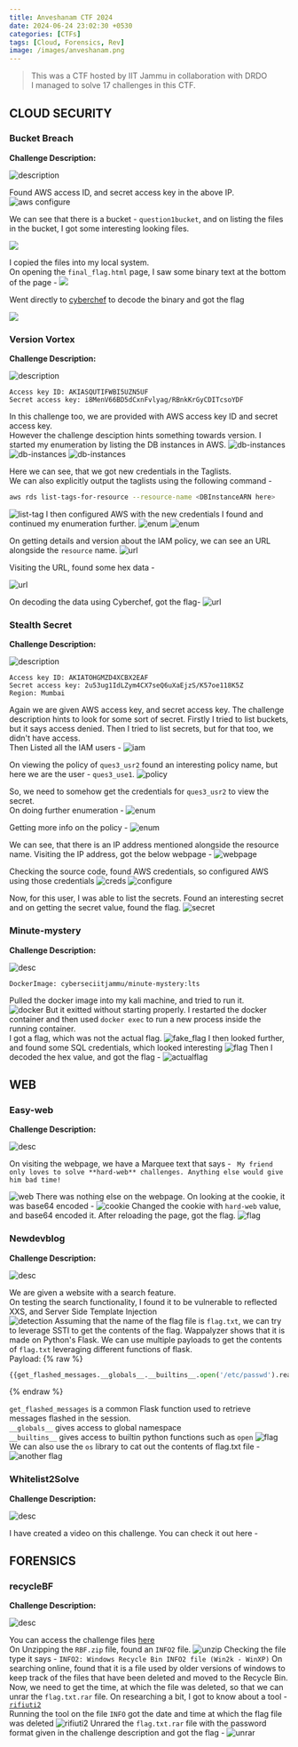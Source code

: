 ```yaml
---
title: Anveshanam CTF 2024
date: 2024-06-24 23:02:30 +0530
categories: [CTFs]
tags: [Cloud, Forensics, Rev]
image: /images/anveshanam.png
---
```


> This was a CTF hosted by IIT Jammu in collaboration with DRDO<br>
> I managed to solve 17 challenges in this CTF.

## CLOUD SECURITY

### Bucket Breach
**Challenge Description:**

![description](/images/bucket_breach_desc.png)

Found AWS access ID, and secret access key in the above IP.
![aws configure](/images/bucket_breach.png)

We can see that there is a bucket - `question1bucket`, and on listing the files in the bucket, I got some interesting looking files.<br>

![](/images/bucket_breach1.png)

I copied the files into my local system.<br>
On opening the `final_flag.html` page, I saw some binary text at the bottom of the page -
![](/images/binary)

Went directly to [cyberchef](https://gchq.github.io/CyberChef/) to decode the binary and got the flag

![](/images/bucket_breach3.png)

### Version Vortex
**Challenge Description:**

![description](/images/version_vortex_desc.png)
```plaintext
Access key ID: AKIASQUTIFWBI5UZN5UF
Secret access key: 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
```
In this challenge too, we are provided with AWS access key ID and secret access key.<br>
However the challenge desciption hints something towards version. I started my enumeration by listing the DB instances in AWS.
![db-instances](/images/version_vortex1.png)
![db-instances](/images/version_vortex2.png)
![db-instances](/images/version_vortex3.png)

Here we can see, that we got new credentials in the Taglists.<br>
We can also explicitly output the taglists using the following command -
```bash
aws rds list-tags-for-resource --resource-name <DBInstanceARN here>
```

![list-tag](/images/version_vortex4.png)
I then configured AWS with the new credentials I found and continued my enumeration further.
![enum](/images/version_vortex5.png)
![enum](/images/version_vortex6.png)

On getting details and version about the IAM policy, we can see an URL alongside the `resource` name.
![url](/images/version_vortex7.png)

Visiting the URL, found some hex data -

![url](/images/version_vortex8.png)

On decoding the data using Cyberchef, got the flag-
![url](/images/version_vortex9.png)

### Stealth Secret
**Challenge Description:**

![description](/images/stealth_secret_desc.png)
```plaintext
Access key ID: AKIATOHGMZD4XCBX2EAF
Secret access key: 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
Region: Mumbai
```

Again we are given AWS access key, and secret access key. The challenge description hints to look for some sort of secret.
Firstly I tried to list buckets, but it says access denied. 
Then I tried to list secrets, but for that too, we didn't have access.<br>
Then Listed all the IAM users -
![iam](/images/1.png)

On viewing the policy of `ques3_usr2` found an interesting policy name, but here we are the user - `ques3_use1`.
![policy](/images/2.png)

So, we need to somehow get the credentials for `ques3_usr2` to view the secret.<br>
On doing further enumeration -
![enum](/images/3.png)

Getting more info on the policy - 
![enum](/images/4.png)

We can see, that there is an IP address mentioned alongside the resource name. Visiting the IP address, got the below webpage -
![webpage](/images/5.png)

Checking the source code, found AWS credentials, so configured AWS using those credentials 
![creds](/images/6.png)
![configure](/images/7.png)

Now, for this user, I was able to list the secrets. Found an interesting secret and on getting the secret value, found the flag.
![secret](/images/secret_flag.png)

### Minute-mystery
**Challenge Description:**

![desc](/images/minute_mystery_desc.png)
```plaintext
DockerImage: cyberseciitjammu/minute-mystery:lts
```
Pulled the docker image into my kali machine, and tried to run it.<br>
![docker](/images/minute_mystery1.png)
But it exitted without starting properly. 
I restarted the docker container and then used `docker exec` to run a new process inside the running container.<br>
I got a flag, which was not the actual flag.
![fake_flag](/images/fake_flag.png)
I then looked further, and found some SQL credentials, which looked interesting
![flag](/images/minute_mystery2.png)
Then I decoded the hex value, and got the flag - 
![actualflag](/images/minute_mystery_flag.png)


## WEB

### Easy-web
**Challenge Description:**

![desc](/images/easy_web_desc.png)

On visiting the webpage, we have a Marquee text that says - ` My friend only loves to solve **hard-web** challenges. Anything else would give him bad time!`

![web](/images/easy_web_text.png)
There was nothing else on the webpage. On looking at the cookie, it was base64 encoded - 
![cookie](/images/easy_web-cookie.png)
Changed the cookie with `hard-web` value, and base64 encoded it. After reloading the page, got the flag.
![flag](/images/easy_web_flag.png)


### Newdevblog
**Challenge Description:**

![desc](/images/desc.png)

We are given a website with a search feature.<br>
On testing the search functionality, I found it to be vulnerable to reflected XXS, and Server Side Template Injection<br>
![detection](/images/detection.png)
Assuming that the name of the flag file is `flag.txt`, we can try to leverage SSTI to get the contents of the flag. 
Wappalyzer shows that it is made on Python's Flask.
We can use multiple payloads to get the contents of `flag.txt` leveraging different functions of flask.<br>
Payload:
{% raw %} 
```python
{{get_flashed_messages.__globals__.__builtins__.open('/etc/passwd').read()}}
```
{% endraw %}

`get_flashed_messages` is a common Flask function used to retrieve messages flashed in the session.<br>
`__globals__` gives access to global namespace <br>
`__builtins__` gives access to builtin python functions such as `open`
![flag](/images/flag1.png)
We can also use the `os` library to cat out the contents of flag.txt file - 
![another flag](/images/flag.png)

### Whitelist2Solve
**Challenge Description:**

![desc](/images/whitelist2solve_desc.png)

I have created a video on this challenge. You can check it out here - 


## FORENSICS

### recycleBF
**Challenge Description:**

![desc](/images/recyclebf_desc.png)

You can access the challenge files [here](https://github.com/anishkumarroy/AnveshanamCTF_files/tree/master/forensics/recycleBF)<br>
On Unzipping the `RBF.zip` file, found an `INFO2` file.
![unzip](/images/unzip.png)
Checking the file type it says - `INFO2: Windows Recycle Bin INFO2 file (Win2k - WinXP)`
On searching online, found that it is a file used by older versions of windows to keep track of the files that have been deleted and moved to the Recycle Bin.<br>
Now, we need to get the time, at which the file was deleted, so that we can unrar the `flag.txt.rar` file.
On researching a bit, I got to know about a tool - [`rifiuti2`](https://github.com/abelcheung/rifiuti2)<br>
Running the tool on the file `INFO` got the date and time at which the flag file was deleted 
![rifiuti2](/images/rifiuti2.png)
Unrared the `flag.txt.rar` file with the password format given in the challenge description and got the flag - 
![unrar](/images/unrar.png)